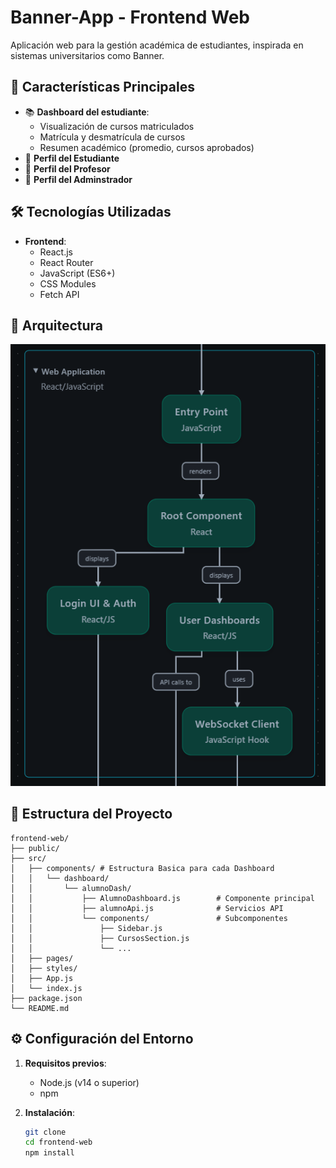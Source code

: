 # Banner-App - Frontend Web

Aplicación web para la gestión académica de estudiantes, inspirada en sistemas universitarios como Banner.

## 📌 Características Principales

- 📚 **Dashboard del estudiante**:
  - Visualización de cursos matriculados
  - Matrícula y desmatrícula de cursos
  - Resumen académico (promedio, cursos aprobados)
- 👤 **Perfil del Estudiante**
- 👤 **Perfil del Profesor**
- 👤 **Perfil del Adminstrador**

## 🛠️ Tecnologías Utilizadas

- **Frontend**:
  - React.js
  - React Router
  - JavaScript (ES6+)
  - CSS Modules
  - Fetch API

## 📁 Arquitectura

![Arquitectura del sistema](https://raw.githubusercontent.com/Joscalion04/Banner-App/main/frontend-web/FrontendWeb_Arquitectura.png)


## 📁 Estructura del Proyecto

```plaintext
frontend-web/
├── public/
├── src/
│   ├── components/ # Estructura Basica para cada Dashboard
│   │   └── dashboard/
│   │       └── alumnoDash/
│   │           ├── AlumnoDashboard.js        # Componente principal
│   │           ├── alumnoApi.js              # Servicios API
│   │           └── components/               # Subcomponentes
│   │               ├── Sidebar.js
│   │               ├── CursosSection.js
│   │               └── ...
│   ├── pages/
│   ├── styles/
│   ├── App.js
│   └── index.js
├── package.json
└── README.md

```


## ⚙️ Configuración del Entorno
1. **Requisitos previos**:
   - Node.js (v14 o superior)
   - npm

2. **Instalación**:
   ```bash
   git clone 
   cd frontend-web
   npm install
   ```


